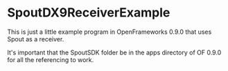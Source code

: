 # SpoutDX9ReceiverExample
This is just a little example program in OpenFrameworks 0.9.0 that uses Spout as a receiver.

It's important that the SpoutSDK folder be in the apps directory of OF 0.9.0 for all the referencing to work. 
